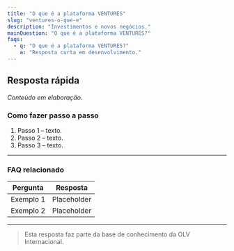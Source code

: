 ```yaml
---
title: "O que é a plataforma VENTURES"
slug: "ventures-o-que-e"
description: "Investimentos e novos negócios."
mainQuestion: "O que é a plataforma VENTURES?"
faqs:
  - q: "O que é a plataforma VENTURES?"
    a: "Resposta curta em desenvolvimento."
---
```


## Resposta rápida

*Conteúdo em elaboração.*

### Como fazer passo a passo

1. Passo 1 – texto.
2. Passo 2 – texto.
3. Passo 3 – texto.

---

### FAQ relacionado

| Pergunta | Resposta |
| --- | --- |
| Exemplo 1 | Placeholder |
| Exemplo 2 | Placeholder |

---

> Esta resposta faz parte da base de conhecimento da OLV Internacional.
